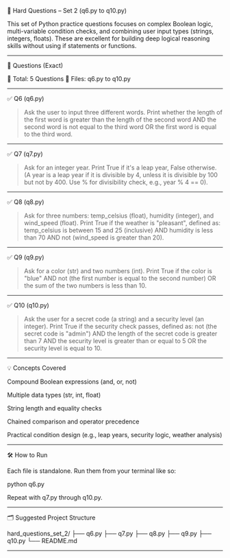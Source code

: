 🔺 Hard Questions – Set 2 (q6.py to q10.py)

This set of Python practice questions focuses on complex Boolean logic, multi-variable condition checks, and combining user input types (strings, integers, floats). These are excellent for building deep logical reasoning skills without using if statements or functions.


---

📄 Questions (Exact)

🔢 Total: 5 Questions
📁 Files: q6.py to q10.py


---

✅ Q6 (q6.py)

> Ask the user to input three different words. Print whether the length of the first word is greater than the length of the second word AND the second word is not equal to the third word OR the first word is equal to the third word.




---

✅ Q7 (q7.py)

> Ask for an integer year. Print True if it's a leap year, False otherwise.
(A year is a leap year if it is divisible by 4, unless it is divisible by 100 but not by 400. Use % for divisibility check, e.g., year % 4 == 0).




---

✅ Q8 (q8.py)

> Ask for three numbers: temp_celsius (float), humidity (integer), and wind_speed (float).
Print True if the weather is "pleasant", defined as:
temp_celsius is between 15 and 25 (inclusive) AND humidity is less than 70 AND not (wind_speed is greater than 20).




---

✅ Q9 (q9.py)

> Ask for a color (str) and two numbers (int).
Print True if the color is "blue" AND not (the first number is equal to the second number) OR the sum of the two numbers is less than 10.




---

✅ Q10 (q10.py)

> Ask the user for a secret code (a string) and a security level (an integer).
Print True if the security check passes, defined as:
not (the secret code is "admin") AND the length of the secret code is greater than 7 AND the security level is greater than or equal to 5
OR the security level is equal to 10.




---

💡 Concepts Covered

Compound Boolean expressions (and, or, not)

Multiple data types (str, int, float)

String length and equality checks

Chained comparison and operator precedence

Practical condition design (e.g., leap years, security logic, weather analysis)



---

🛠 How to Run

Each file is standalone. Run them from your terminal like so:

python q6.py

Repeat with q7.py through q10.py.


---

🗂 Suggested Project Structure

hard_questions_set_2/
├── q6.py
├── q7.py
├── q8.py
├── q9.py
├── q10.py
└── README.md


---
